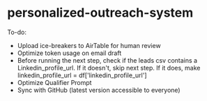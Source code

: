 # personalized-outreach-system

To-do:
- Upload ice-breakers to AirTable for human review
- Optimize token usage on email draft
-  Before running the next step, check if the leads csv contains a Linkedin_profile_url. If it doesn't, skip next step. If it does, make linkedin_profile_url = df['linkedin_profile_url']
- Optimize Qualifier Prompt
- Sync with GitHub (latest version accessible to everyone)
